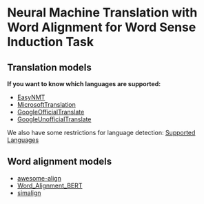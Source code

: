 # Neural Machine Translation with Word Alignment for Word Sense Induction Task

## Translation models

__If you want to know which languages are supported:__
- [EasyNMT](https://github.com/UKPLab/EasyNMT#opus-mt)
- [MicrosoftTranslation](https://docs.microsoft.com/ru-ru/azure/cognitive-services/translator/language-support)
- [GoogleOfficialTranslate](https://github.com/iamtraction/google-translate)
- [GoogleUnofficialTranslate](https://github.com/ssut/py-googletrans)

We also have some restrictions for language detection: [Supported Languages](https://github.com/Mimino666/langdetect#languages)

## Word alignment models
- [awesome-align](https://github.com/neulab/awesome-align)
- [Word_Alignment_BERT](https://github.com/andreabac3/Word_Alignment_BERT)
- [simalign](https://github.com/cisnlp/simalign)